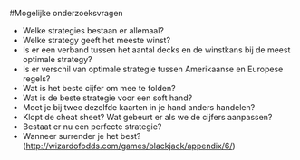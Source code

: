 #Mogelijke onderzoeksvragen

* Welke strategies bestaan er allemaal?
* Welke strategy geeft het meeste winst?
* Is er een verband tussen het aantal decks en de winstkans bij de meest optimale strategy?
* Is er verschil van optimale strategie tussen Amerikaanse en Europese regels?
* Wat is het beste cijfer om mee te folden?
* Wat is de beste strategie voor een soft hand?
* Moet je bij twee dezelfde kaarten in je hand anders handelen?
* Klopt de cheat sheet? Wat gebeurt er als we de cijfers aanpassen?
* Bestaat er nu een perfecte strategie?
* Wanneer surrender je het best? (http://wizardofodds.com/games/blackjack/appendix/6/)
